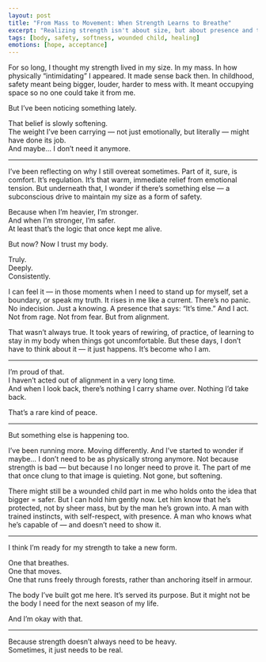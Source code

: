 ```yaml
---
layout: post
title: "From Mass to Movement: When Strength Learns to Breathe"
excerpt: "Realizing strength isn't about size, but about presence and trust in my own body."
tags: [body, safety, softness, wounded child, healing]
emotions: [hope, acceptance]
---
```


For so long, I thought my strength lived in my size. In my mass. In how physically “intimidating” I appeared. It made sense back then. In childhood, safety meant being bigger, louder, harder to mess with. It meant occupying space so no one could take it from me.

But I’ve been noticing something lately.

That belief is slowly softening.  
The weight I’ve been carrying — not just emotionally, but literally — might have done its job.  
And maybe… I don’t need it anymore.

---

I’ve been reflecting on why I still overeat sometimes. Part of it, sure, is comfort. It’s regulation. It’s that warm, immediate relief from emotional tension. But underneath that, I wonder if there’s something else — a subconscious drive to maintain my size as a form of safety.

Because when I’m heavier, I’m stronger.  
And when I’m stronger, I’m safer.  
At least that’s the logic that once kept me alive.

But now? Now I trust my body.

Truly.  
Deeply.  
Consistently.

I can feel it — in those moments when I need to stand up for myself, set a boundary, or speak my truth. It rises in me like a current. There’s no panic. No indecision. Just a knowing. A presence that says: “It’s time.” And I act. Not from rage. Not from fear. But from alignment.

That wasn’t always true. It took years of rewiring, of practice, of learning to stay in my body when things got uncomfortable. But these days, I don’t have to think about it — it just happens. It’s become who I am.

---

I’m proud of that.  
I haven’t acted out of alignment in a very long time.  
And when I look back, there’s nothing I carry shame over. Nothing I’d take back.

That’s a rare kind of peace.

---

But something else is happening too.

I’ve been running more. Moving differently. And I’ve started to wonder if maybe… I don’t need to be as physically strong anymore. Not because strength is bad — but because I no longer need to prove it. The part of me that once clung to that image is quieting. Not gone, but softening.

There might still be a wounded child part in me who holds onto the idea that bigger = safer. But I can hold him gently now. Let him know that he’s protected, not by sheer mass, but by the man he’s grown into. A man with trained instincts, with self-respect, with presence. A man who knows what he’s capable of — and doesn’t need to show it.

---

I think I’m ready for my strength to take a new form.

One that breathes.  
One that moves.  
One that runs freely through forests, rather than anchoring itself in armour.

The body I’ve built got me here. It’s served its purpose. But it might not be the body I need for the next season of my life.

And I’m okay with that.

---

Because strength doesn’t always need to be heavy.  
Sometimes, it just needs to be real.
